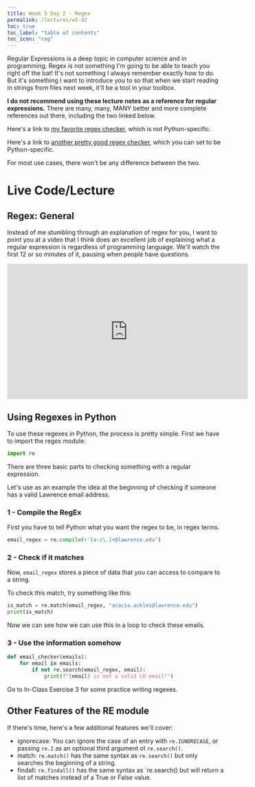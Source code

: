 ```yaml
---
title: Week 5 Day 2 - Regex
permalink: /lectures/w5-d2
toc: true
toc_label: "table of contents"
toc_icon: "cog"
---
```


Regular Expressions is a deep topic in computer science and in programming. Regex is not something I'm going to be able to teach you right off the bat! It's not something I always remember exactly how to do. But it's something I want to introduce you to so that when we start reading in strings from files next week, it'll be a tool in your toolbox. 

**I do not recommend using these lecture notes as a reference for regular expressions.** There are many, many, MANY better and more complete references out there, including the two linked below. 

Here's a link to [my favorite regex checker](https://regexr.com/), which is not Python-specific.

Here's a link to [another pretty good regex checker](https://regex101.com/), which you can set to be Python-specific.

For most use cases, there won't be any difference between the two.

# Live Code/Lecture

## Regex: General

Instead of me stumbling through an explanation of regex for you, I want to point you at a video that I think does an excellent job of explaining what a regular expression is regardless of programming language. We'll watch the first 12 or so minutes of it, pausing when people have questions. 

<iframe width="560" height="315" src="https://www.youtube.com/embed/rhzKDrUiJVk" title="YouTube video player" frameborder="0" allow="accelerometer; autoplay; clipboard-write; encrypted-media; gyroscope; picture-in-picture; web-share" allowfullscreen></iframe>


## Using Regexes in Python

To use these regexes in Python, the process is pretty simple. First we have to import the regex module:

```py
import re
```

There are three basic parts to checking something with a regular expression. 

Let's use as an example the idea at the beginning of checking if someone has a valid Lawrence email address. 

### 1 - Compile the RegEx

First you have to tell Python what you want the regex to be, in regex terms. 

```py
email_regex = re.compile(r'[a-z\.]+@lawrence.edu')
```

### 2 - Check if it matches

Now, `email_regex` stores a piece of data that you can access to compare to a string. 

To check this match, try something like this:

```py
is_match = re.match(email_regex, "acacia.ackles@lawrence.edu")
print(is_match)
```

Now we can see how we can use this in a loop to check these emails. 

### 3 - Use the information somehow

```py
def email_checker(emails):
    for email in emails:
        if not re.search(email_regex, email):
            print(f"{email} is not a valid LU email!")
```

Go to In-Class Exercise 3 for some practice writing regexes.

## Other Features of the RE module

If there's time, here's a few additional features we'll cover:

- ignorecase: You can ignore the case of an entry with `re.IGNORECASE`, or passing `re.I` as an optional third argument ot `re.search()`.
- match: `re.match()` has the same syntax as `re.search()` but only searches the beginning of a string.
- findall: `re.findall()` has the same syntax as `re.search() but will return a list of matches instead of a True or False value.